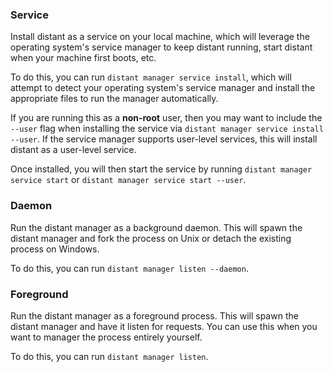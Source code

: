 ### Service

Install distant as a service on your local machine, which will leverage the
operating system's service manager to keep distant running, start distant when
your machine first boots, etc.
   
To do this, you can run `distant manager service install`, which will attempt
to detect your operating system's service manager and install the appropriate
files to run the manager automatically.

If you are running this as a **non-root** user, then you may want to include
the `--user` flag when installing the service via `distant manager service
install --user`. If the service manager supports user-level services, this will
install distant as a user-level service.

Once installed, you will then start the service by running `distant manager
service start` or `distant manager service start --user`.

### Daemon

Run the distant manager as a background daemon. This will spawn the distant
manager and fork the process on Unix or detach the existing process on Windows.

To do this, you can run `distant manager listen --daemon`.

### Foreground

Run the distant manager as a foreground process. This will spawn the distant
manager and have it listen for requests. You can use this when you want to
manager the process entirely yourself.

To do this, you can run `distant manager listen`.
